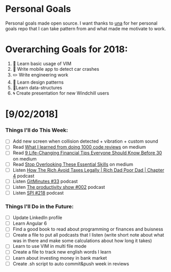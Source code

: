 Personal Goals
==============

Personal goals made open source. I want thanks to [una](https://github.com/una/personal-goals) for her personal goals repo that I can take pattern from and what made me motivate to work. 


# Overarching Goals for 2018:
1. 💛 Learn basic usage of VIM
2. 📱 Write mobile app to detect car crashes
3. ✏️ Write engineering work
4. 💚 Learn design patterns
5. 💙Learn data-structures
6. 🌀 Create presentation for new Windchill users


# [9/02/2018]

### Things I'll do This Week:

- [ ] Add new screen when collision detected + vibration + custom sound 
- [ ] Read [What I learned from doing 1000 code reviews](https://hackernoon.com/what-i-learned-from-doing-1000-code-reviews-fe28d4d11c71) on medium
- [ ] Read [9 Life-Changing Financial Tips Everyone Should Know Before 30](https://gritsandgospel.com/9-life-changing-financial-tips-that-everyone-should-know-before-30-20121ab1dcd3) on medium
- [ ] Read [Stop Overlooking These Essential Skills](https://medium.com/@JohnMashni/stop-overlooking-these-essential-skills-b39714033602) on medium
- [ ] Listen [How The Rich Avoid Taxes Legally | Rich Dad Poor Dad | Chapter 4](https://www.youtube.com/watch?v=I4P3ugURjLw) podcast
- [ ] Listen [GitMinutes #33](http://episodes.gitminutes.com/2015/03/gitminutes-33-thom-parkin-on-mastering.html) podcast
- [ ] Listen [The productivity show #002](http://www.asianefficiency.com/podcast/002-journaling/) podcast
- [ ] Listen [SPI #218](https://www.smartpassiveincome.com/podcasts/online-course-best-practices-from-teachable/) podcast

### Things I'll Do in the Future:

- [ ] Update LinkedIn profile
- [ ] Learn Angular 6
- [ ] Find a good book to read about programming or finances and buisness
- [ ] Create a file to put all podcasts that I listen (write short note about what was in there and make some calculations about how long it takes)
- [ ] Learn to use VIM in multi file mode
- [ ] Create a file to track new english words I learn
- [ ] Learn about investing money in bank market
- [ ] Create .sh script to auto commit&push week in reviews
